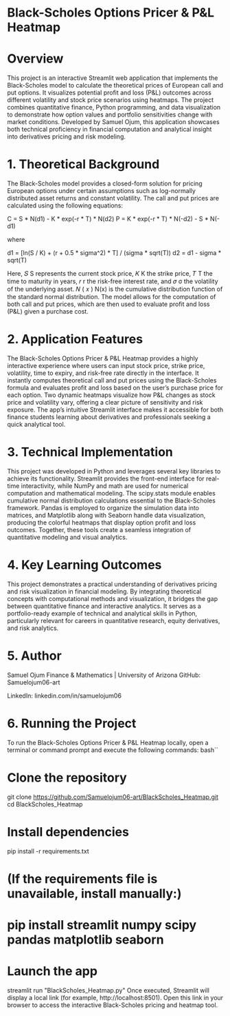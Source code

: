 # Black-Scholes Options Pricer & P&L Heatmap
# Overview

This project is an interactive Streamlit web application that implements the Black-Scholes model to calculate the theoretical prices of European call and put options. It visualizes potential profit and loss (P&L) outcomes across different volatility and stock price scenarios using heatmaps. The project combines quantitative finance, Python programming, and data visualization to demonstrate how option values and portfolio sensitivities change with market conditions. Developed by Samuel Ojum, this application showcases both technical proficiency in financial computation and analytical insight into derivatives pricing and risk modeling.

# 1. Theoretical Background

The Black-Scholes model provides a closed-form solution for pricing European options under certain assumptions such as log-normally distributed asset returns and constant volatility. The call and put prices are calculated using the following equations:

C = S * N(d1) - K * exp(-r * T) * N(d2)
P = K * exp(-r * T) * N(-d2) - S * N(-d1)

where

d1 = [ln(S / K) + (r + 0.5 * sigma^2) * T] / (sigma * sqrt(T))
d2 = d1 - sigma * sqrt(T)

Here, 
𝑆
S represents the current stock price, 
𝐾
K the strike price, 
𝑇
T the time to maturity in years, 
𝑟
r the risk-free interest rate, and 
𝜎
σ the volatility of the underlying asset. 
𝑁
(
𝑥
)
N(x) is the cumulative distribution function of the standard normal distribution. The model allows for the computation of both call and put prices, which are then used to evaluate profit and loss (P&L) given a purchase cost.

# 2. Application Features

The Black-Scholes Options Pricer & P&L Heatmap provides a highly interactive experience where users can input stock price, strike price, volatility, time to expiry, and risk-free rate directly in the interface. It instantly computes theoretical call and put prices using the Black-Scholes formula and evaluates profit and loss based on the user’s purchase price for each option. Two dynamic heatmaps visualize how P&L changes as stock price and volatility vary, offering a clear picture of sensitivity and risk exposure. The app’s intuitive Streamlit interface makes it accessible for both finance students learning about derivatives and professionals seeking a quick analytical tool.

# 3. Technical Implementation

This project was developed in Python and leverages several key libraries to achieve its functionality. Streamlit provides the front-end interface for real-time interactivity, while NumPy and math are used for numerical computation and mathematical modeling. The scipy.stats module enables cumulative normal distribution calculations essential to the Black-Scholes framework. Pandas is employed to organize the simulation data into matrices, and Matplotlib along with Seaborn handle data visualization, producing the colorful heatmaps that display option profit and loss outcomes. Together, these tools create a seamless integration of quantitative modeling and visual analytics.

# 4. Key Learning Outcomes

This project demonstrates a practical understanding of derivatives pricing and risk visualization in financial modeling. By integrating theoretical concepts with computational methods and visualization, it bridges the gap between quantitative finance and interactive analytics. It serves as a portfolio-ready example of technical and analytical skills in Python, particularly relevant for careers in quantitative research, equity derivatives, and risk analytics.

# 5. Author

Samuel Ojum
Finance & Mathematics | University of Arizona
GitHub: Samuelojum06-art

LinkedIn: linkedin.com/in/samuelojum06

# 6. Running the Project

To run the Black-Scholes Options Pricer & P&L Heatmap locally, open a terminal or command prompt and execute the following commands:
bash``
# Clone the repository
git clone https://github.com/Samuelojum06-art/BlackScholes_Heatmap.git
cd BlackScholes_Heatmap

# Install dependencies
pip install -r requirements.txt
# (If the requirements file is unavailable, install manually:)
# pip install streamlit numpy scipy pandas matplotlib seaborn

# Launch the app
streamlit run "BlackScholes_Heatmap.py"
Once executed, Streamlit will display a local link (for example, http://localhost:8501). Open this link in your browser to access the interactive Black-Scholes pricing and heatmap tool.
